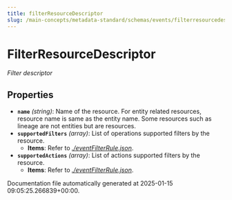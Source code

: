 ```yaml
---
title: filterResourceDescriptor
slug: /main-concepts/metadata-standard/schemas/events/filterresourcedescriptor
---
```


# FilterResourceDescriptor

*Filter descriptor*

## Properties

- **`name`** *(string)*: Name of the resource. For entity related resources, resource name is same as the entity name. Some resources such as lineage are not entities but are resources.
- **`supportedFilters`** *(array)*: List of operations supported filters by the resource.
  - **Items**: Refer to *[./eventFilterRule.json](#eventFilterRule.json)*.
- **`supportedActions`** *(array)*: List of actions supported filters by the resource.
  - **Items**: Refer to *[./eventFilterRule.json](#eventFilterRule.json)*.


Documentation file automatically generated at 2025-01-15 09:05:25.266839+00:00.
